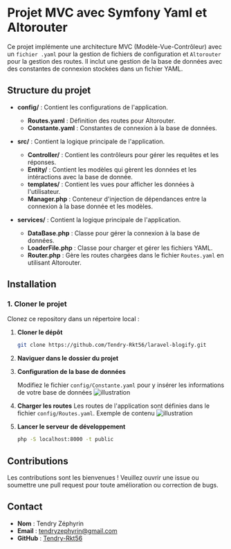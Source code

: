 # Projet MVC avec Symfony Yaml et Altorouter

Ce projet implémente une architecture MVC (Modèle-Vue-Contrôleur) avec un `fichier .yaml` pour la gestion de fichiers de configuration et `Altorouter` pour la gestion des routes. Il inclut une gestion de la base de données avec des constantes de connexion stockées dans un fichier YAML.

## Structure du projet

- **config/** : Contient les configurations de l'application.
     - **Routes.yaml** : Définition des routes pour Altorouter.
     - **Constante.yaml** : Constantes de connexion à la base de données.

- **src/** : Contient la logique principale de l'application.
     - **Controller/** : Contient les contrôleurs pour gérer les requêtes et les réponses.
     - **Entity/** : Contient les modèles qui gèrent les données et les intéractions avec la base de donnée.
     - **templates/** : Contient les vues pour afficher les données à l'utilisateur.
     - **Manager.php** : Conteneur d'injection de dépendances entre la connexion à la base donnée et les modèles.
     
- **services/** : Contient la logique principale de l'application.
     - **DataBase.php** :  Classe pour gérer la connexion à la base de données.
     - **LoaderFile.php** : Classe pour charger et gérer les fichiers YAML.
     - **Router.php** : Gère les routes chargées dans le fichier `Routes.yaml` en utilisant Altorouter.

## Installation

### 1. Cloner le projet

Clonez ce repository dans un répertoire local :

1. **Cloner le dépôt**

   ```bash
   git clone https://github.com/Tendry-Rkt56/laravel-blogify.git

2. **Naviguer dans le dossier du projet**

3. **Configuration de la base de données** 

     Modifiez le fichier `config/Constante.yaml` pour y insérer les informations de votre base de données
     ![illustration](illustrations/constante.png)

4. **Charger les routes**
    Les routes de l'application sont définies dans le fichier `config/Routes.yaml`. Exemple de contenu
    ![illustration](illustrations/constante.png)

5. **Lancer le serveur de développement**
    
   ```bash
   php -S localhost:8000 -t public

## Contributions
Les contributions sont les bienvenues ! Veuillez ouvrir une issue ou soumettre une pull request pour toute amélioration ou correction de bugs.

## Contact
- **Nom** : Tendry Zéphyrin
- **Email** : tendryzephyrin@gmail.com
- **GitHub** : [Tendry-Rkt56](https://github.com/Tendry-Rkt56)
